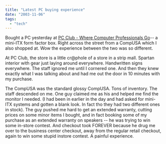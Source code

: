 ```yaml
---
title: "Latest PC buying experience"
date: "2003-11-06"
tags: 
  - "tech"
---
```


Bought a PC yesterday at [PC Club - Where Computer Professionals Go](http://www.pcclub.com/ "PC Club - Where Computer Professionals Go")\-- a mini-ITX form factor box. Right across the street from a CompUSA which I also shopped at. Wow the experience between the two was so different.  
  
At PC Club, the store is a little cr@phole of a store in a strip mall. Spartan interior with gear just laying around everywhere. Handwritten signs everywhere. The staff ignored me until I cornered one. And then they knew exactly what I was talking about and had me out the door in 10 minutes with my purchase.  
  
The CompUSA was the standard glossy CompUSA. Tons of inventory. The staff descended on me. One guy claimed me as his and helped me find the monitor I needed. (I had been in earlier in the day and had asked for mini-ITX systems and gotten a blank look. In fact tho they had two different ones in stock). The guy pushed me hard to get an extended warranty, cutting prices on some minor items I bought, and in fact booking some of my purchase as an extended warranty on speakers -- he was trying to win some in-store contest. And checkout took FOREVER because he drug me over to the business center checkout, away from the regular retail checkout, again to win some stupid instore contest. A painful experience.
